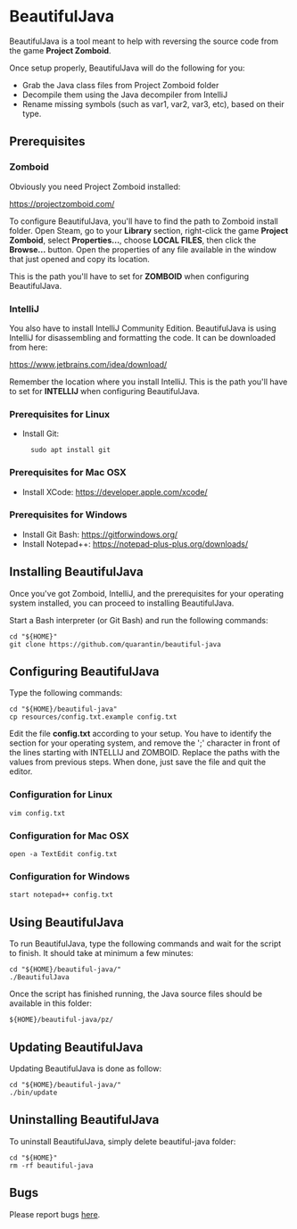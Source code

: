 # BeautifulJava
BeautifulJava is a tool meant to help with reversing the source code from the game **Project Zomboid**.

Once setup properly, BeautifulJava will do the following for you:
- Grab the Java class files from Project Zomboid folder
- Decompile them using the Java decompiler from IntelliJ
- Rename missing symbols (such as var1, var2, var3, etc), based on their type.

## Prerequisites

### Zomboid
Obviously you need Project Zomboid installed:

https://projectzomboid.com/

To configure BeautifulJava, you'll have to find the path to Zomboid install folder. Open Steam, go to your **Library** section, right-click the game **Project Zomboid**, select **Properties...**, choose **LOCAL FILES**, then click the **Browse...** button. Open the properties of any file available in the window that just opened and copy its location.

This is the path you'll have to set for **ZOMBOID** when configuring BeautifulJava.

### IntelliJ
You also have to install IntelliJ Community Edition. BeautifulJava is using IntelliJ for disassembling and formatting the code. It can be downloaded from here:

https://www.jetbrains.com/idea/download/

Remember the location where you install IntelliJ. This is the path you'll have to set for **INTELLIJ** when configuring BeautifulJava.

### Prerequisites for Linux
- Install Git:

		sudo apt install git

### Prerequisites for Mac OSX
- Install XCode: https://developer.apple.com/xcode/

### Prerequisites for Windows
- Install Git Bash: https://gitforwindows.org/
- Install Notepad++: https://notepad-plus-plus.org/downloads/

## Installing BeautifulJava
Once you've got Zomboid, IntelliJ, and the prerequisites for your operating system installed, you can proceed to installing BeautifulJava.

Start a Bash interpreter (or Git Bash) and run the following commands:

	cd "${HOME}"
	git clone https://github.com/quarantin/beautiful-java

## Configuring BeautifulJava
Type the following commands:

	cd "${HOME}/beautiful-java"
	cp resources/config.txt.example config.txt

Edit the file **config.txt** according to your setup. You have to identify the section for your operating system, and remove the ';' character in front of the lines starting with INTELLIJ and ZOMBOID. Replace the paths with the values from previous steps. When done, just save the file and quit the editor.

### Configuration for Linux
	vim config.txt

### Configuration for Mac OSX
	open -a TextEdit config.txt

### Configuration for Windows
	start notepad++ config.txt

## Using BeautifulJava
To run BeautifulJava, type the following commands and wait for the script to finish. It should take at minimum a few minutes:

	cd "${HOME}/beautiful-java/"
	./BeautifulJava

Once the script has finished running, the Java source files should be available in this folder:

	${HOME}/beautiful-java/pz/

## Updating BeautifulJava
Updating BeautifulJava is done as follow:

	cd "${HOME}/beautiful-java/"
	./bin/update

## Uninstalling BeautifulJava
To uninstall BeautifulJava, simply delete beautiful-java folder:

	cd "${HOME}"
	rm -rf beautiful-java

## Bugs
Please report bugs [here](https://github.com/quarantin/beautiful-java/issues).
